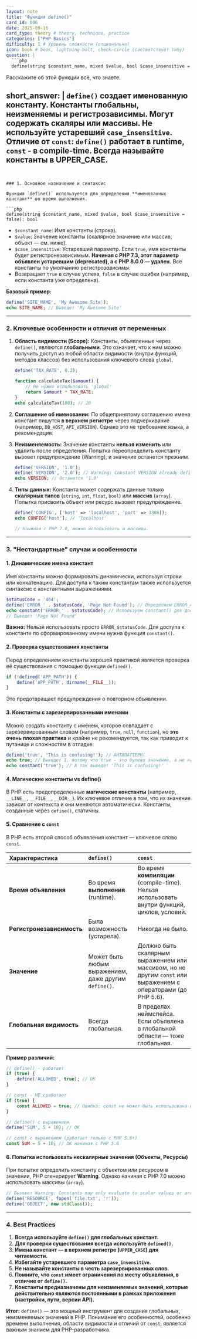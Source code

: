 ```yaml
---
layout: note
title: "Функция define()"
card_id: 006
date: 2025-09-16
card_type: theory # theory, technique, practice
categories: ["PHP Basics"]
difficulty: 1 # Уровень сложности (опционально)
icon: book # book, lightning-bolt, check-circle (соответствует типу)
question: |
  ```php
  define(string $constant_name, mixed $value, bool $case_insensitive = false): bool
  ```
  Расскажите об этой функции всё, что знаете.

short_answer: |
  `define()` создает **именованную константу**. Константы глобальны, неизменяемы и регистрозависимы. Могут содержать скаляры или массивы. Не используйте устаревший `case_insensitive`. Отличие от `const`: `define()` работает в runtime, `const` - в compile-time. Всегда называйте константы в **UPPER_CASE**.
---
```


### 1. Основное назначение и синтаксис

Функция `define()` используется для определения **именованных констант** во время выполнения.

```php
define(string $constant_name, mixed $value, bool $case_insensitive = false): bool
```

*   `$constant_name`: Имя константы (строка).
*   `$value`: Значение константы (скалярное значение или массив, объект — см. ниже).
*   `$case_insensitive`: Устаревший параметр. Если `true`, имя константы будет регистронезависимым. **Начиная с PHP 7.3, этот параметр объявлен устаревшим (deprecated), а с PHP 8.0.0 — удален.** Все константы по умолчанию регистро*зависимы*.
*   Возвращает `true` в случае успеха, `false` в случае ошибки (например, если константа уже определена).

**Базовый пример:**
```php
define('SITE_NAME', 'My Awesome Site');
echo SITE_NAME; // Выведет 'My Awesome Site'
```

---

### 2. Ключевые особенности и отличия от переменных

1.  **Область видимости (Scope):** Константы, объявленные через `define()`, являются **глобальными**. Это означает, что к ним можно получить доступ из любой области видимости (внутри функций, методов классов) без использования ключевого слова `global`.
    ```php
    define('TAX_RATE', 0.2);

    function calculateTax($amount) {
        // Не нужно использовать 'global'
        return $amount * TAX_RATE;
    }
    echo calculateTax(100); // 20
    ```

2.  **Соглашение об именовании:** По общепринятому соглашению имена констант пишутся **в верхнем регистре** через подчеркивание (например, `DB_HOST`, `API_VERSION`). Однако это не требование языка, а рекомендация.

3.  **Неизменяемость:** Значение константы **нельзя изменить** или удалить после определения. Попытка переопределить константу вызовет предупреждение (Warning), и значение останется прежним.
    ```php
    define('VERSION', '1.0');
    define('VERSION', '2.0'); // Warning: Constant VERSION already defined
    echo VERSION; // Останется '1.0'
    ```

4.  **Типы данных:** Константа может содержать данные только **скалярных типов** (`string`, `int`, `float`, `bool`) или **массив** (`array`). Попытка присвоить объект или ресурс вызовет предупреждение.
    ```php
    define('CONFIG', ['host' => 'localhost', 'port' => 3306]);
    echo CONFIG['host']; // 'localhost'

    // Начиная с PHP 7.0, можно использовать и массивы.
    ```

---

### 3. "Нестандартные" случаи и особенности

#### 1. Динамические имена констант

Имя константы можно формировать динамически, используя строки или конкатенацию. Для доступа к таким константам также используется синтаксис с константными выражениями.

```php
$statusCode = '404';
define('ERROR_' . $statusCode, 'Page Not Found'); // Определяем ERROR_404
echo constant('ERROR_' . $statusCode); // Используем constant() для доступа
// Выведет 'Page Not Found'
```
**Важно:** Нельзя использовать просто `ERROR_$statusCode`. Для доступа к константе по сформированному имени нужна функция `constant()`.

#### 2. Проверка существования константы

Перед определением константы хорошей практикой является проверка её существования с помощью функции `defined()`.

```php
if (!defined('APP_PATH')) {
    define('APP_PATH', dirname(__FILE__));
}
```
Это предотвращает предупреждения о повторном объявлении.

#### 3. Константы с зарезервированными именами

Можно создать константу с именем, которое совпадает с зарезервированным словом (например, `true`, `null`, `function`), но **это очень плохая практика** и крайне не рекомендуется, так как приводит к путанице и сложностям в отладке.

```php
define('true', 'This is confusing!'); // АНТИПАТТЕРН!
echo true; // Выведет 1, потому что true - это булево значение, а не наша константа!
echo constant('true'); // А так выведет 'This is confusing!'
```

#### 4. Магические константы vs define()

В PHP есть предопределенные **магические константы** (например, `__LINE__`, `__FILE__`, `__DIR__`). Их ключевое отличие в том, что их значение зависит от контекста и они меняются автоматически. Константы, созданные через `define()`, статичны.

#### 5. Сравнение с `const`

В PHP есть второй способ объявления констант — ключевое слово `const`.

| Характеристика | `define()` | `const` |
| :--- | :--- | :--- |
| **Время объявления** | Во время **выполнения** (runtime). | Во время **компиляции** (compile-time). Нельзя использовать внутри функций, циклов, условий. |
| **Регистронезависимость** | Была возможность (устарела). | Никогда не было. |
| **Значение** | Может быть любым выражением, даже другим `define()`. | Должно быть скалярным выражением или массивом, но не другим `const` или выражением с операторами (до PHP 5.6). |
| **Глобальная видимость** | Всегда глобальная. | В пределах неймспейса. Если объявлена в глобальной области — тоже глобальная. |

**Пример различий:**
```php
// define() - работает
if (true) {
    define('ALLOWED', true); // OK
}

// const - НЕ сработает
if (true) {
    const ALLOWED = true; // Ошибка: const не может быть использована в блоке if
}

// define() с выражением
define('SUM', 5 + 10); // OK

// const с выражением (работает только с PHP 5.6+)
const SUM = 5 + 10; // OK начиная с PHP 5.6
```

#### 6. Попытка использовать нескалярные значения (Объекты, Ресурсы)

При попытке определить константу с объектом или ресурсом в значении, PHP сгенерирует **Warning**. Однако начиная с PHP 7.0 можно использовать массивы (`array`).

```php
// Вызовет Warning: Constants may only evaluate to scalar values or arrays
define('RESOURCE', fopen('file.txt', 'r'));
define('OBJECT', new stdClass());
```

---

### 4. Best Practices

1.  **Всегда используйте `define()` для глобальных констант.**
2.  **Для проверки существования всегда используйте `defined()`.**
3.  **Имена констант — в верхнем регистре (`UPPER_CASE`) для читаемости.**
4.  **Избегайте устаревшего параметра `case_insensitive`.**
5.  **Не называйте константы в честь зарезервированных слов.**
6.  **Помните, что `const` имеет ограничения по месту объявления, в отличие от `define()`.**
7.  **Константы предназначены для неизменяемых значений, которые действительно являются постоянными в рамках приложения (настройки, пути, версии API).**

**Итог:** `define()` — это мощный инструмент для создания глобальных, неизменяемых значений в PHP. Понимание его особенностей, особенно времени выполнения, области видимости и отличий от `const`, является важным знанием для PHP-разработчика.

